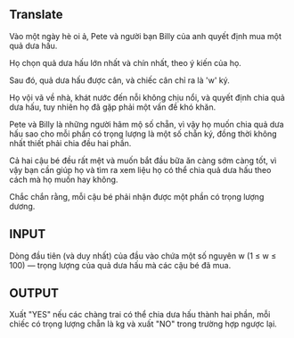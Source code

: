 ## Translate
Vào một ngày hè oi ả, Pete và người bạn Billy của anh quyết định mua một quả dưa hấu.

Họ chọn quả dưa hấu lớn nhất và chín nhất, theo ý kiến của họ.

Sau đó, quả dưa hấu được cân, và chiếc cân chỉ ra là 'w' ký.

Họ vội vã về nhà, khát nước đến nỗi không chịu nổi, và quyết định chia quả dưa hấu, tuy nhiên họ đã gặp phải một vấn đề khó khăn.

Pete và Billy là những người hâm mộ số chẵn, vì vậy họ muốn chia quả dưa hấu sao cho mỗi phần có trọng lượng là một số chẵn ký, đồng thời không nhất thiết phải chia đều hai phần.

Cả hai cậu bé đều rất mệt và muốn bắt đầu bữa ăn càng sớm càng tốt, vì vậy bạn cần giúp họ và tìm ra xem liệu họ có thể chia quả dưa hấu theo cách mà họ muốn hay không.

Chắc chắn rằng, mỗi cậu bé phải nhận được một phần có trọng lượng dương.

## INPUT
Dòng đầu tiên (và duy nhất) của đầu vào chứa một số nguyên w (1 ≤ w ≤ 100) — trọng lượng của quả dưa hấu mà các cậu bé đã mua.

## OUTPUT
Xuất "YES" nếu các chàng trai có thể chia dưa hấu thành hai phần, mỗi chiếc có trọng lượng chẵn là kg và xuất "NO" trong trường hợp ngược lại.
